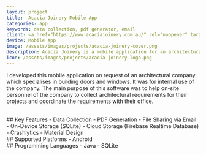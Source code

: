 ```yaml
---
layout: project
title:  Acacia Joinery Mobile App
categories: app
keywords: data collection, pdf generator, email
client: <a href="https://www.acaciajoinery.com.au/" rel="noopener" target="_blank">Acacia Joinery</a> is an architectural company based in Bellambi, Australia.
device: Mobile App
image: /assets/images/projects/acacia-joinery-cover.png
description: Acacia Joinery is a mobile application for an architectural firm based in Bellambi, Australia.
icon: /assets/images/projects/acacia-joinery-logo.png
---
```


I developed this mobile application on request of an architectural company which specialises in building doors and windows. It was for internal use of the company. The main purpose of this software was to help on-site personnel of the company to collect architectural requirements for their projects and coordinate the requirements with their office.

<br>
## Key Features
- Data Collection
- PDF Generation
- File Sharing via Email
- On-Device Storage (SQLite)
- Cloud Storage (Firebase Realtime Database)
- Crashlytics
- Material Design

<br>
## Supported Platforms
- Android

<br>
## Programming Languages
- Java
- SQLite
